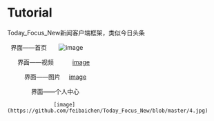 # Tutorial

Today_Focus_New新闻客户端框架，类似今日头条
   
   界面——首页
       ![image](https://github.com/feibaichen/Today_Focus_New/blob/master/1.jpg) 
           
       界面——视频
           [image](https://github.com/feibaichen/Today_Focus_New/blob/master/2.jpg) 
           
           界面——图片    
               [image](https://github.com/feibaichen/Today_Focus_New/blob/master/3.jpg) 
                   
                   
               界面——个人中心
                   
                   [image](https://github.com/feibaichen/Today_Focus_New/blob/master/4.jpg) 
